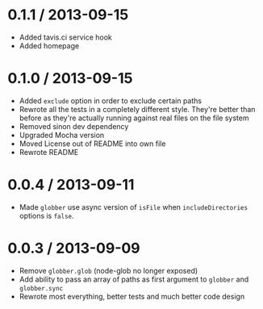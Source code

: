 0.1.1 / 2013-09-15
==================

* Added tavis.ci service hook
* Added homepage

0.1.0 / 2013-09-15
==================

* Added `exclude` option in order to exclude certain paths
* Rewrote all the tests in a completely different style. They're better than before as they're actually running against real files on the file system
* Removed sinon dev dependency
* Upgraded Mocha version
* Moved License out of README into own file
* Rewrote README

0.0.4 / 2013-09-11
==================

* Made `globber` use async version of `isFile` when `includeDirectories` options is `false`.

0.0.3 / 2013-09-09
==================

* Remove `globber.glob` (node-glob no longer exposed)
* Add ability to pass an array of paths as first argument to `globber` and `globber.sync`
* Rewrote most everything, better tests and much better code design